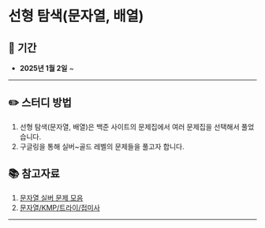# 선형 탐색(문자열, 배열)

## 📅 기간  
- **2025년 1월 2일** ~ 
  
---

## ✏️ 스터디 방법
1. 선형 탐색(문자열, 배열)은 백준 사이트의 문제집에서 여러 문제집을 선택해서 풀었습니다.
2. 구글링을 통해 실버~골드 레벨의 문제들을 풀고자 합니다.


## 📚 참고자료
1. [문자열 실버 문제 모음](https://www.acmicpc.net/workbook/view/9432)
2. [문자열/KMP/트라이/접미사](https://www.acmicpc.net/workbook/view/14580)
---

